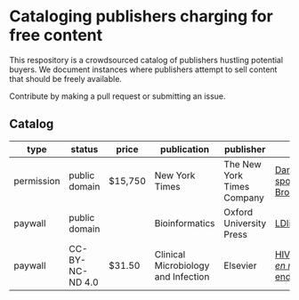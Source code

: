 # Cataloging publishers charging for free content

This respository is a crowdsourced catalog of publishers hustling potential buyers. We document instances where publishers attempt to sell content that should be freely available.

Contribute by making a pull request or submitting an issue.

## Catalog

| type | status | price | publication | publisher | title | documentation |
| ---- | ------ | ----- | ----------- | --------- | ----- | ------ |
| permission | public domain | $15,750 | New York Times | The New York Times Company | [Dangerous sport in Brooklyn](http://query.nytimes.com/gst/abstract.html?res=9A0CE7DA1431E033A25752C2A9639C94629ED7CF) | [2015-12-05](https://twitter.com/dhimmel/status/673276608959025154) |
| paywall | public domain |  | Bioinformatics | Oxford University Press | [LDlink](https://doi.org/10.1093/bioinformatics/btv402) | [2015-11-14](https://twitter.com/dhimmel/status/665531679155625984)
| paywall | CC-BY-NC-ND 4.0 | $31.50 | Clinical Microbiology and Infection | Elsevier | [HIV infection *en route* to endogenization](https://doi.org/10.1111/1469-0691.12807) | [2015-03-07](http://rossmounce.co.uk/2015/03/07/another-day-another-elsevier-website-illegally-selling-articles/)
